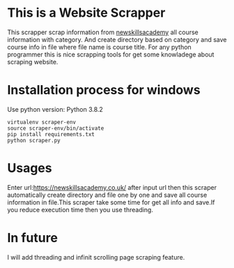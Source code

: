 # This is a Website Scrapper
This scrapper scrap information from [newskillsacademy](https://newskillsacademy.co.uk/) all course information with category. And create directory based on category and save course info in file where file name is course title.
For any python programmer this is nice scrapping tools for get some knowladege about scraping website.

# Installation process for windows
Use python version: Python 3.8.2
```
virtualenv scraper-env
source scraper-env/bin/activate
pip install requirements.txt
python scraper.py
```

# Usages
Enter url:https://newskillsacademy.co.uk/
after input url then this scraper automatically create directory and file one by one and save all course information in file.This scraper take some time for get all info and save.If you reduce execution time then you use threading.
# In future
I will add threading  and  infinit scrolling page scraping feature.
